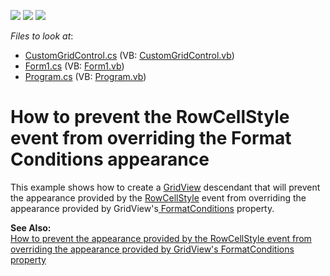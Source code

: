 <!-- default badges list -->
![](https://img.shields.io/endpoint?url=https://codecentral.devexpress.com/api/v1/VersionRange/128630728/13.1.4%2B)
[![](https://img.shields.io/badge/Open_in_DevExpress_Support_Center-FF7200?style=flat-square&logo=DevExpress&logoColor=white)](https://supportcenter.devexpress.com/ticket/details/E1998)
[![](https://img.shields.io/badge/📖_How_to_use_DevExpress_Examples-e9f6fc?style=flat-square)](https://docs.devexpress.com/GeneralInformation/403183)
<!-- default badges end -->
<!-- default file list -->
*Files to look at*:

* [CustomGridControl.cs](./CS/GridView_PriorityRowCellStyle/CustomGridControl.cs) (VB: [CustomGridControl.vb](./VB/GridView_PriorityRowCellStyle/CustomGridControl.vb))
* [Form1.cs](./CS/GridView_PriorityRowCellStyle/Form1.cs) (VB: [Form1.vb](./VB/GridView_PriorityRowCellStyle/Form1.vb))
* [Program.cs](./CS/GridView_PriorityRowCellStyle/Program.cs) (VB: [Program.vb](./VB/GridView_PriorityRowCellStyle/Program.vb))
<!-- default file list end -->
# How to prevent the RowCellStyle event from overriding the Format Conditions appearance


<p>This example shows how to create a <a href="http://documentation.devexpress.com/#WindowsForms/clsDevExpressXtraGridViewsGridGridViewtopic">GridView</a> descendant that will prevent the appearance provided by the <a href="http://documentation.devexpress.com/#WindowsForms/DevExpressXtraGridViewsGridGridView_RowCellStyletopic">RowCellStyle</a> event from overriding the appearance provided by GridView's<a href="http://documentation.devexpress.com/#WindowsForms/DevExpressXtraGridViewsBaseBaseView_FormatConditionstopic"> FormatConditions</a> property.</p><p><strong>See Also:</strong><br />
<a href="https://www.devexpress.com/Support/Center/p/K18338">How to prevent the appearance provided by the RowCellStyle event from overriding the appearance provided by GridView's FormatConditions property</a></p>

<br/>


